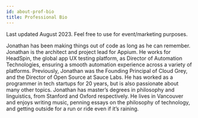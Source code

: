 ```yaml
---
id: about-prof-bio
title: Professional Bio
---
```


<section>
Last updated August 2023. Feel free to use for event/marketing purposes.
</section>

Jonathan has been making things out of code as long as he can remember. Jonathan is the architect
and project lead for Appium. He works for HeadSpin, the global app UX testing platform, as Director
of Automation Technologies, ensuring a smooth automation experience across a variety of platforms.
Previously, Jonathan was the Founding Principal of Cloud Grey, and the Director of Open Source at
Sauce Labs. He has worked as a programmer in tech startups for 20 years, but is also passionate
about many other topics. Jonathan has master’s degrees in philosophy and linguistics, from Stanford
and Oxford respectively. He lives in Vancouver and enjoys writing music, penning essays on the
philosophy of technology, and getting outside for a run or ride even if it’s raining.
